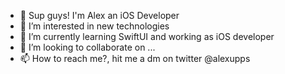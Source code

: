 - 👋 Sup guys! I'm Alex an iOS Developer
- 👀 I’m interested in new technologies
- 📱 I’m currently learning SwiftUI and working as iOS developer
- 💞️ I’m looking to collaborate on ...
- 📫 How to reach me?, hit me a dm on twitter @alexupps

<!---
coden0w/coden0w is a ✨ special ✨ repository because its `README.md` (this file) appears on your GitHub profile.
You can click the Preview link to take a look at your changes.
--->
